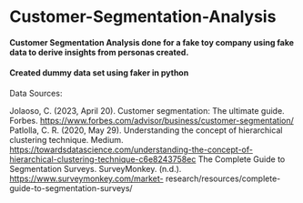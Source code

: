 # Customer-Segmentation-Analysis


#### Customer Segmentation Analysis done for a fake toy company using fake data to derive insights from personas created. 
#### Created dummy data set using faker in python



Data Sources:

Jolaoso, C. (2023, April 20). Customer segmentation: The ultimate guide. Forbes. 
  https://www.forbes.com/advisor/business/customer-segmentation/ 
Patlolla, C. R. (2020, May 29). Understanding the concept of hierarchical clustering technique. Medium. 
  https://towardsdatascience.com/understanding-the-concept-of-hierarchical-clustering-technique-c6e8243758ec 
The Complete Guide to Segmentation Surveys. SurveyMonkey. (n.d.). https://www.surveymonkey.com/market-
  research/resources/complete-guide-to-segmentation-surveys/ 
